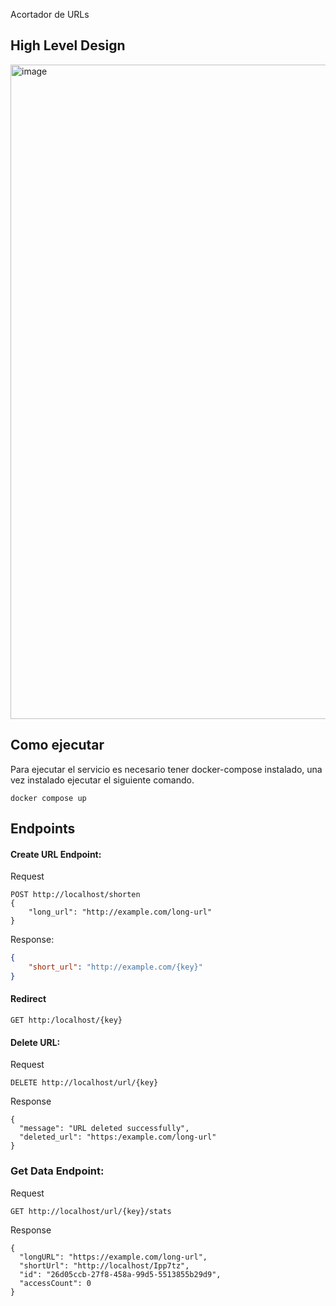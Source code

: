 Acortador de URLs

## High Level Design

<img width="1047" alt="image" src="https://github.com/bautistamad/shorten-url-challenge/assets/75149705/a8c48725-5356-4003-bf16-3492d71ab8db">


## Como ejecutar

Para ejecutar el servicio es necesario tener docker-compose instalado, una vez instalado ejecutar el siguiente comando.

```
docker compose up
```

## Endpoints

#### Create URL Endpoint:
Request
```
POST http://localhost/shorten
{
    "long_url": "http://example.com/long-url"
}
```
Response:
```json
{
    "short_url": "http://example.com/{key}"
}
```

#### Redirect
```
GET http:/localhost/{key}
```
#### Delete URL:
Request
```
DELETE http://localhost/url/{key}
```
Response
```
{
  "message": "URL deleted successfully",
  "deleted_url": "https:/example.com/long-url"
}
```

### Get Data Endpoint:
Request
```
GET http://localhost/url/{key}/stats
```
Response
```
{
  "longURL": "https://example.com/long-url",
  "shortUrl": "http://localhost/Ipp7tz",
  "id": "26d05ccb-27f8-458a-99d5-5513855b29d9",
  "accessCount": 0
}
```
